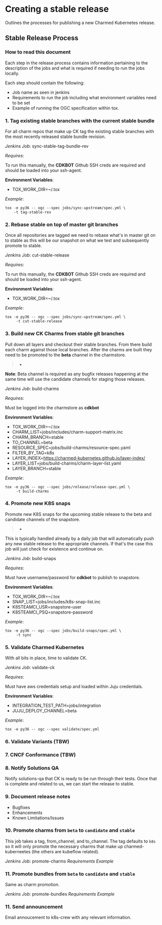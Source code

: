 # Creating a stable release
Outlines the processes for publishing a new Charmed Kubernetes release.

## Stable Release Process

### How to read this document

Each step in the release process contains information pertaining to the
description of the jobs and what is required if needing to run the jobs
locally.

Each step should contain the following:

- Job name as seen in jenkins
- Requirements to run the job including what environment variables need to be set
- Example of running the OGC specification within tox.

### 1. Tag existing stable branches with the current stable bundle

For all charm repos that make up CK tag the existing stable branches with
the most recently released stable bundle revision.

_Jenkins Job_: sync-stable-tag-bundle-rev

_Requires_:

To run this manually, the **CDKBOT** Github SSH creds are required and
should be loaded into your ssh-agent.

**Environment Variables**:

- TOX_WORK_DIR=~/.tox

_Example_:

```
tox -e py36 -- ogc --spec jobs/sync-upstream/spec.yml \
    -t tag-stable-rev
```

### 2. Rebase stable on top of master git branches

Once all repositories are tagged we need to rebase what's in master git on
to stable as this will be our snapshot on what we test and subsequently
promote to stable.

_Jenkins Job_: cut-stable-release

_Requires_:

To run this manually, the **CDKBOT** Github SSH creds are required and
should be loaded into your ssh-agent.

**Environment Variables**:

- TOX_WORK_DIR=~/.tox

_Example_:

```
tox -e py36 -- ogc --spec jobs/sync-upstream/spec.yml \
     -t cut-stable-release
```

### 3. Build new CK Charms from stable git branches

Pull down all layers and checkout their stable branches. From there build
each charm against those local branches. After the charms are built they need to be
promoted to the **beta** channel in the charmstore.

>-
  **Note**: Beta channel is required as any bugfix releases happening at the
  same time will use the candidate channels for staging those releases.

_Jenkins Job_: build-charms

_Requires_:

Must be logged into the charmstore as **cdkbot**

**Environment Variables**:

- TOX_WORK_DIR=~/.tox
- CHARM_LIST=jobs/includes/charm-support-matrix.inc
- CHARM_BRANCH=stable
- TO_CHANNEL=beta
- RESOURCE_SPEC=jobs/build-charms/resource-spec.yaml
- FILTER_BY_TAG=k8s
- LAYER_INDEX=https://charmed-kubernetes.github.io/layer-index/
- LAYER_LIST=jobs/build-charms/charm-layer-list.yaml
- LAYER_BRANCH=stable

_Example_:

```
tox -e py36 -- ogc --spec jobs/release/release-spec.yml \
     -t build-charms
```

### 4. Promote new K8S snaps

Promote new K8S snaps for the upcoming stable release to the beta and
candidate channels of the snapstore.

>-
  This is typically handled already by a daily job that will automatically
  push any new stable release to the appropriate channels. If that's the
  case this job will just check for existence and continue on.

_Jenkins Job_: build-snaps

_Requires_:

Must have username/password for **cdkbot** to publish to snapstore.

**Environment Variables**:

- TOX_WORK_DIR=~/.tox
- SNAP_LIST=jobs/includes/k8s-snap-list.inc
- K8STEAMCI_USR=snapstore-user
- K8STEAMCI_PSQ=snapstore-password

_Example_:

```
tox -e py36 -- ogc --spec jobs/build-snaps/spec.yml \
     -t sync
```

### 5. Validate Charmed Kubernetes

With all bits in place, time to validate CK.

_Jenkins Job_: validate-ck

_Requires_:

Must have aws credentials setup and loaded within Juju credentials.

**Environment Variables**:

- INTEGRATION_TEST_PATH=jobs/integration
- JUJU_DEPLOY_CHANNEL=beta

_Example_:

```
tox -e py36 -- ogc --spec validate/spec.yml
```

### 6. Validate Variants (TBW)


### 7. CNCF Conformance (TBW)

### 8. Notify Solutions QA

Notify solutions-qa that CK is ready to be run through their tests. Once
that is complete and related to us, we can start the release to stable.

### 9. Document release notes

- Bugfixes
- Enhancements
- Known Limitations/Issues

### 10. Promote charms from `beta` to `candidate` and `stable`

This job takes a tag, from_channel, and to_channel. The tag defaults to `k8s` so
it will only promote the necessary charms that make up charmed-kuberneetes (the
others are kubeflow related).

_Jenkins Job_: promote-charms
_Requirements_
_Example_

### 11. Promote bundles from `beta` to `candidate` and `stable`

Same as charm promotion.

_Jenkins Job_: promote-bundles
_Requirements_
_Example_

### 11. Send announcement

Email annoucement to k8s-crew with any relevant information.

